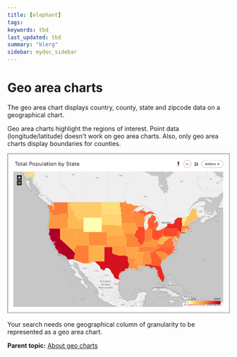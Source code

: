 ```yaml
---
title: [elephant]
tags: 
keywords: tbd
last_updated: tbd
summary: "blerg"
sidebar: mydoc_sidebar
---
```

# Geo area charts

The geo area chart displays country, county, state and zipcode data on a geographical chart.

Geo area charts highlight the regions of interest. Point data (longitude/latitude) doesn't work on geo area charts. Also, only geo area charts display boundaries for counties.

 ![](/pages/images/state_level_geo_area_chart.png "Geo area chart example") 

Your search needs one geographical column of granularity to be represented as a geo area chart.

**Parent topic:** [About geo charts](../../../pages/end_user_guide/end_user_search/about_geo_charts.html)

